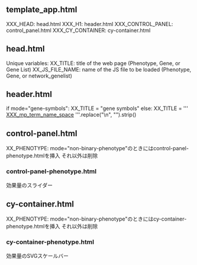 ## template_app.html

XXX_HEAD: head.html
XXX_H1: header.html
XXX_CONTROL_PANEL: control_panel.html
XXX_CY_CONTAINER: cy-container.html

## head.html

Unique variables:
XX_TITLE: title of the web page (Phenotype, Gene, or Gene List)
XX_JS_FILE_NAME: name of the JS file to be loaded (Phenotype, Gene, or network_genelist)


## header.html


if mode="gene-symbols":
    XX_TITLE = "gene symbols"
else:
    XX_TITLE = '''
    <a href="XXX_impc_url" target="_blank">XXX_mp_term_name_space</a>
    '''.replace("\n", "").strip()


## control-panel.html


XX_PHENOTYPE: mode="non-binary-phenotype"のときにはcontrol-panel-phenotype.htmlを挿入
それ以外は削除


### control-panel-phenotype.html

効果量のスライダー

## cy-container.html


XX_PHENOTYPE: mode="non-binary-phenotype"のときにはcy-container-phenotype.htmlを挿入
それ以外は削除


### cy-container-phenotype.html

効果量のSVGスケールバー
